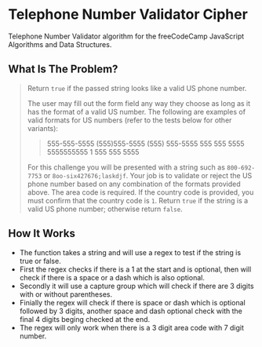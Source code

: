 # Telephone Number Validator Cipher

Telephone Number Validator algorithm for the freeCodeCamp JavaScript Algorithms and Data Structures.

## What Is The Problem?

> Return `true` if the passed string looks like a valid US phone number.
>
> The user may fill out the form field any way they choose as long as it has the format of a valid US number. The following are examples of valid formats for US numbers (refer to the tests below for other variants):
>
> > 555-555-5555
> > (555)555-5555
> > (555) 555-5555
> > 555 555 5555
> > 5555555555
> > 1 555 555 5555
>
> For this challenge you will be presented with a string such as `800-692-7753` or `8oo-six427676;laskdjf`. Your job is to validate or reject the US phone number based on any combination of the formats provided above. The area code is required. If the country code is provided, you must confirm that the country code is `1`. Return `true` if the string is a valid US phone number; otherwise return `false`.

## How It Works

- The function takes a string and will use a regex to test if the string is true or false.
- First the regex checks if there is a 1 at the start and is optional, then will check if there is a space or a dash which is also optional.
- Secondly it will use a capture group which will check if there are 3 digits with or without parentheses.
- Finially the regex will check if there is space or dash which is optional followed by 3 digits, another space and dash optional check with the final 4 digits beging checked at the end.
- The regex will only work when there is a 3 digit area code with 7 digit number.
